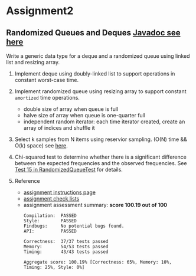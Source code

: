 Assignment2 
======================================================
Randomized Queues and Deques 
 [Javadoc see here](http://interviewcoder.github.io/princeton_algorithms_coursera/Assignments/A02_RandomizedQueuesAndDeques/doc/)
------------------------------------------------------
Write a generic data type for a deque and a randomized queue using linked list and resizing array.

1. Implement deque using doubly-linked list to support operations in constant worst-case time.
2. Implement randomized queue using resizing array to support constant `amortized` time operations.
    - double size of array when queue is full
    - halve size of array when queue is one-quarter full
    - independent random iterator: each time iterator created, create an array of indices and shuffle it
3. Select k samples from N items using reservior sampling. (O(N) time && O(k) space) see [here](http://www.geeksforgeeks.org/reservoir-sampling/). 
4. Chi-squared test to determine whether there is a significant difference between the expected frequencies and the observed frequencies. See [Test 15 in RandomizedQueueTest](https://github.com/interviewcoder/princeton_algorithms_coursera/blob/master/Assignments/A02_RandomizedQueuesAndDeques/test/RandomizedQueueTest.java) for details.
5. Reference

    * [assignment instructions page](http://coursera.cs.princeton.edu/algs4/assignments/queues.html)
    * [assignment check lists](http://coursera.cs.princeton.edu/algs4/checklists/queues.html)
    * assignment assessment summary: **score 100.19 out of 100**
        ```shell
        Compilation:  PASSED
        Style:        PASSED
        Findbugs:     No potential bugs found.
        API:          PASSED
        
        Correctness:  37/37 tests passed
        Memory:       54/53 tests passed
        Timing:       43/43 tests passed    
        
        Aggregate score: 100.19% [Correctness: 65%, Memory: 10%, Timing: 25%, Style: 0%]
        ```

